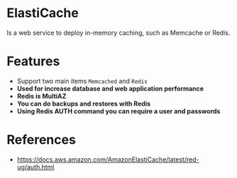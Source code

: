 # ElastiCache

Is a web service to deploy in-memory caching, such as Memcache or Redis.

# Features
- Support two main items `Memcached` and `Redis`
- **Used for increase database and web application performance**
- **Redis is MultiAZ**
- **You can do backups and restores with Redis**
- **Using Redis AUTH command you can require a user and passwords**

# References
- https://docs.aws.amazon.com/AmazonElastiCache/latest/red-ug/auth.html

